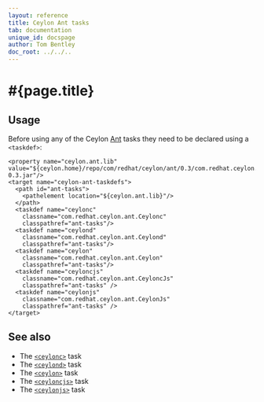 ```yaml
---
layout: reference
title: Ceylon Ant tasks
tab: documentation
unique_id: docspage
author: Tom Bentley
doc_root: ../../..
---
```


# #{page.title}

## Usage 

Before using any of the Ceylon [Ant](http://ant.apache.org) 
tasks they need to be declared using a `<taskdef>`:

<!-- lang: xml -->
    <property name="ceylon.ant.lib" value="${ceylon.home}/repo/com/redhat/ceylon/ant/0.3/com.redhat.ceylon.ant-0.3.jar"/>
    <target name="ceylon-ant-taskdefs">
      <path id="ant-tasks">
        <pathelement location="${ceylon.ant.lib}"/>
      </path>
      <taskdef name="ceylonc" 
        classname="com.redhat.ceylon.ant.Ceylonc" 
        classpathref="ant-tasks"/>
      <taskdef name="ceylond" 
        classname="com.redhat.ceylon.ant.Ceylond" 
        classpathref="ant-tasks"/>
      <taskdef name="ceylon" 
        classname="com.redhat.ceylon.ant.Ceylon" 
        classpathref="ant-tasks"/>
      <taskdef name="ceyloncjs"
        classname="com.redhat.ceylon.ant.CeyloncJs"
        classpathref="ant-tasks" />
      <taskdef name="ceylonjs"
        classname="com.redhat.ceylon.ant.CeylonJs"
        classpathref="ant-tasks" />
    </target>

## See also

* The [`<ceylonc>`](../ant-ceylonc) task
* The [`<ceylond>`](../ant-ceylond) task
* The [`<ceylon>`](../ant-ceylon) task
* The [`<ceyloncjs>`](../ant-ceyloncjs) task
* The [`<ceylonjs>`](../ant-ceylonjs) task

